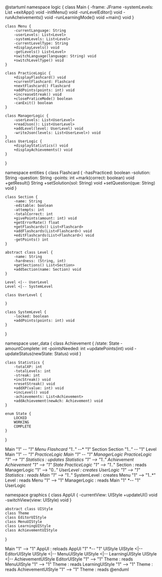 @startuml
namespace logic {
    class Main {
        -frame: JFrame
        -systemLevels: List<Systemlevel>
        +exitApp() void
        -initMenu() void
        -runLevelEditor() void
        -runAcheivements() void
        -runLearningMode() void
        +main() void
    }

    class Menu {
        -currentLanguage: String
        -userLevels: List<Level>
        -systemLevels: List<Level>
        -currentLevelType: String
        +displayLevels() void
        -getLevels() List<Level>
        +switchLanguage(language: String) void
        +switchLevelType() void
    }

    class PracticeLogic {
        +displayFlashcard() void
        +currentFlashcard: Flashcard
        +nextFlashcard() Flashcard
        +addPoints(points: int) void
        +increaseStreak() void
        +closePraticeMode() boolean
        -canExit() boolean
    }

    class ManagerLogic {
        -userLevels: List<UserLevel>
        +readJson(): List<UserLevel>
        +addLevel(level: UserLevel) void
        -writeJson(levels: List<UserLevel>) void
    }
    class UserLogic {
        +displayStatistics() void
        +displayAchievements() void
    }
}

namespace entities {
    class Flashcard {
        -hasPracticed: boolean
        -solution: String
        -question: String
        -points: int
        +mark(correct: boolean) void
        +getResult() String
        +setSolution(sol: String) void
        +setQuestion(que: String) void
    }

    class Section {
        -name: String
        -editable: boolean
        -attempts: int
        -totalCorrect: int
        +givePoints(amount: int) void
        +getErrorRate() float
        +getFlashcards() List<Flashcard>
        +addFlashcards(List<Flashcard>) void
        +editFlashcards(List<Flashcard>) void
        -getPoints() int
    }

    abstract class Level {
        -name: String
        -hardness: (String, int)
        +getSections() List<Section>
        +addSection(name: Section) void
    }

    Level <|-- UserLevel
    Level <|-- SystemLevel

    class UserLevel {

    }

    class SystemLevel {
        -locked: boolean
        +addPoints(points: int) void
    }
}

namespace user_data {
    class Achievement {
        /state: State
        -amountComplete: int
        -pointsNeeded: int
        +updatePoints(int) void
        -updateStatus(newState: Status) void
    }

    class Statistics {
        -totalXP: int
        -totalLevels: int
        -streak: int
        +incStreak() void
        +resetStreak() void
        +addXP(value: int) void
        +incLevel() void
        -achievements: List<Achievement>
        +addAchievement(newAch: Achievement) void
    }

    enum State {
        LOCKED
        WORKING
        COMPLETE
    }
}

Main "1" *-- "1" Menu
Flashcard "1..*" --* "1" Section
Section "1..*" --* "1" Level
Main "1" *-- "1" PracticeLogic
Main "1" *-- "1" ManagerLogic
PracticeLogic "1" --> "1" Statistics : updates
Statistics "1" --> "1..*" Achievement
Achievement "1" --> "1" State
PracticeLogic "1" --> "1..*" Section : reads
ManagerLogic "1" --> "0..*" UserLevel : creates
UserLogic "1" --> "1" Statistics : reads
Main "1" --> "1..*" SystemLevel : creates
Menu "1" --> "1..*" Level : reads
Menu "1" --> "1" ManagerLogic : reads
Main "1" *-- "1" UserLogic


namespace graphics {
    class AppUI {
        -currentView: UIStyle
        +updateUI() void
        -switchView(view: UIStyle) void
    }

    abstract class UIStyle
    class Theme
    class EditorUIStyle
    class MenuUIStyle
    class LearningUIStyle
    class AchievementUIStyle
}

Main "1" --> "1" AppUI : reloads
AppUI "1" *-- "1" UIStyle
UIStyle <|-- EditorUIStyle
UIStyle <|-- MenuUIStyle
UIStyle <|-- LearningUIStyle
UIStyle <|-- AchievementUIStyle
EditorUIStyle "1" --> "1" Theme : reads
MenuUIStyle "1" --> "1" Theme : reads
LearningUIStyle "1" --> "1" Theme : reads
AchievementUIStyle "1" --> "1" Theme : reads
@enduml